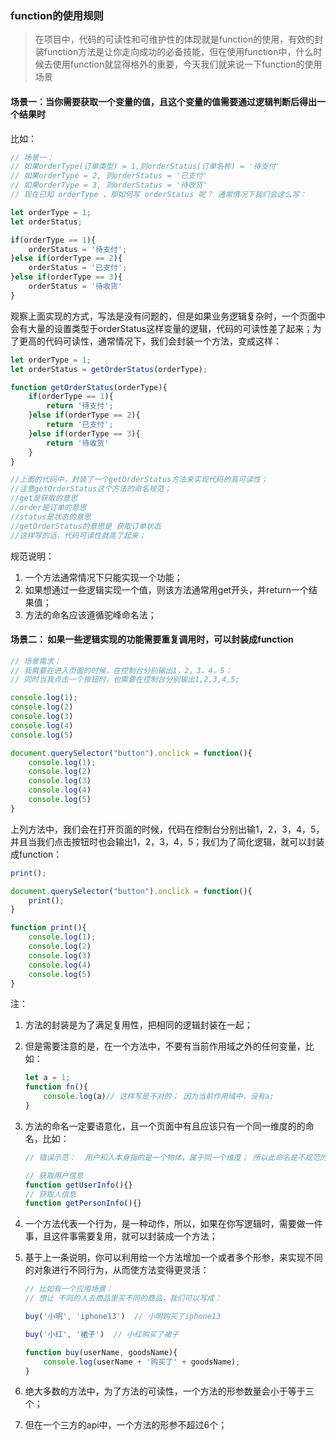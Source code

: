### function的使用规则

> 在项目中，代码的可读性和可维护性的体现就是function的使用，有效的封装function方法是让你走向成功的必备技能，但在使用function中，什么时候去使用function就显得格外的重要，今天我们就来说一下function的使用场景

#### 场景一：当你需要获取一个变量的值，且这个变量的值需要通过逻辑判断后得出一个结果时

比如： 

```javascript
// 场景一： 
// 如果orderType(订单类型) = 1,则orderStatus(订单名称) = '待支付'
// 如果orderType = 2, 则orderStatus = '已支付'
// 如果orderType = 3, 则orderStatus = '待收货'
// 现在已知 orderType ，那如何写 orderStatus 呢？ 通常情况下我们会这么写：

let orderType = 1;
let orderStatus;

if(orderType == 1){
    orderStatus = '待支付';
}else if(orderType == 2){
    orderStatus = '已支付';
}else if(orderType == 3){
    orderStatus = '待收货'
}
```

观察上面实现的方式，写法是没有问题的，但是如果业务逻辑复杂时，一个页面中会有大量的设置类型于orderStatus这样变量的逻辑，代码的可读性差了起来；为了更高的代码可读性，通常情况下，我们会封装一个方法，变成这样：

```javascript
let orderType = 1;
let orderStatus = getOrderStatus(orderType);

function getOrderStatus(orderType){
    if(orderType == 1){
    	return '待支付';
    }else if(orderType == 2){
        return '已支付';
    }else if(orderType == 3){
        return '待收货'
    }
}

//上面的代码中，封装了一个getOrderStatus方法来实现代码的高可读性；
//注意getOrderStatus这个方法的命名规范；
//get是获取的意思
//order是订单的意思
//status是状态的意思
//getOrderStatus的意思是 获取订单状态
//这样写的话，代码可读性就高了起来；
```

规范说明： 

1. 一个方法通常情况下只能实现一个功能；
2. 如果想通过一些逻辑实现一个值，则该方法通常用get开头，并return一个结果值；
3. 方法的命名应该遵循驼峰命名法；

#### 场景二： 如果一些逻辑实现的功能需要重复调用时，可以封装成function

```javascript
// 场景需求：
// 我需要在进入页面的时候，在控制台分别输出1，2，3，4，5；
// 同时当我点击一个按钮时，也需要在控制台分别输出1,2,3,4,5;

console.log(1);
console.log(2)
console.log(3)
console.log(4)
console.log(5)

document.querySelector("button").onclick = function(){
    console.log(1);
    console.log(2)
    console.log(3)
    console.log(4)
    console.log(5)
}
```

上列方法中，我们会在打开页面的时候，代码在控制台分别出输1，2，3，4，5，并且当我们点击按钮时也会输出1，2，3，4，5；我们为了简化逻辑，就可以封装成function：

```javascript
print();

document.querySelector("button").onclick = function(){
    print();
}

function print(){
    console.log(1);
    console.log(2)
    console.log(3)
    console.log(4)
    console.log(5)
}
```

注：

1. 方法的封装是为了满足复用性，把相同的逻辑封装在一起；

2. 但是需要注意的是，在一个方法中，不要有当前作用域之外的任何变量，比如：

   ```javascript
   let a = 1;
   function fn(){
       console.log(a)// 这样写是不对的； 因为当前作用域中，没有a;
   }
   ```

3. 方法的命名一定要语意化，且一个页面中有且应该只有一个同一维度的的命名，比如：

   ```javascript
   // 错误示范：  用户和人本身指的是一个物体，属于同一个维度； 所以此命名是不规范的；
   
   // 获取用户信息
   function getUserInfo(){}
   // 获取人信息
   function getPersonInfo(){}
   ```

4. 一个方法代表一个行为，是一种动作，所以，如果在你写逻辑时，需要做一件事，且这件事需要复用，就可以封装成一个方法；

5. 基于上一条说明，你可以利用给一个方法增加一个或者多个形参，来实现不同的对象进行不同行为，从而使方法变得更灵活：

   ```javascript
   // 比如有一个应用场景：
   // 想让 不同的人去商品里买不同的商品，我们可以写成：
   
   buy('小明', 'iphone13')  // 小明购买了iphone13
   
   buy('小红', '裙子')  // 小红购买了裙子
   
   function buy(userName, goodsName){
       console.log(userName + '购买了' + goodsName);
   }
   ```

6. 绝大多数的方法中，为了方法的可读性，一个方法的形参数量会小于等于三个；

7. 但在一个三方的api中，一个方法的形参不超过6个；